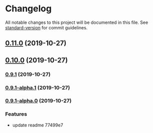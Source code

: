 # Changelog

All notable changes to this project will be documented in this file. See [standard-version](https://github.com/conventional-changelog/standard-version) for commit guidelines.

## [0.11.0](///compare/v0.10.0...v0.11.0) (2019-10-27)

## [0.10.0](///compare/v0.9.1...v0.10.0) (2019-10-27)

### [0.9.1](///compare/v0.9.1-alpha.1...v0.9.1) (2019-10-27)

### [0.9.1-alpha.1](///compare/v0.9.1-alpha.0...v0.9.1-alpha.1) (2019-10-27)

### [0.9.1-alpha.0](///compare/v0.9.0...v0.9.1-alpha.0) (2019-10-27)


### Features

* update readme 77499e7
